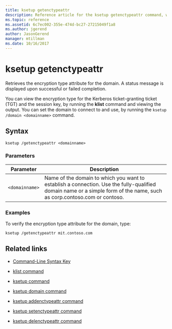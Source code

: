 ```yaml
---
title: ksetup getenctypeattr
description: Reference article for the ksetup getenctypeattr command, which retrieves the encryption type attribute for the domain.
ms.topic: reference
ms.assetid: 6c7ec002-355e-474d-bc27-27215049f1a8
ms.author: jgerend
author: JasonGerend
manager: mtillman
ms.date: 10/16/2017
---
```


# ksetup getenctypeattr

Retrieves the encryption type attribute for the domain. A status message is displayed upon successful or failed completion.

You can view the encryption type for the Kerberos ticket-granting ticket (TGT) and the session key, by running the **klist** command and viewing the output. You can set the domain to connect to and use, by running the `ksetup /domain <domainname>` command.

## Syntax

```
ksetup /getenctypeattr <domainname>
```

### Parameters

| Parameter | Description |
| --------- | ----------- |
| `<domainname>` | Name of the domain to which you want to establish a connection. Use the fully-qualified domain name or a simple form of the name, such as corp.contoso.com or contoso. |

### Examples

To verify the encryption type attribute for the domain, type:

```
ksetup /getenctypeattr mit.contoso.com
```

## Related links

- [Command-Line Syntax Key](command-line-syntax-key.md)

- [klist command](klist.md)

- [ksetup command](ksetup.md)

- [ksetup domain command](ksetup-domain.md)

- [ksetup addenctypeattr command](ksetup-addenctypeattr.md)

- [ksetup setenctypeattr command](ksetup-setenctypeattr.md)

- [ksetup delenctypeattr command](ksetup-delenctypeattr.md)
